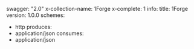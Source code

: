 swagger: "2.0"
x-collection-name: 1Forge
x-complete: 1
info:
  title: 1Forge
  version: 1.0.0
schemes:
- http
produces:
- application/json
consumes:
- application/json